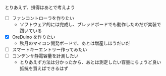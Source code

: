 とりあえず、損得はあとで考えよう

+ [ ] ファンコントローラを作りたい
  + ソフトウェア的には完成し、ブレッドボードでも動作したのだが実装で躓いている
+ [x] OreDuino を作りたい
  + 秋月のマイコン開発ボードで、あとは増産しほうだいだ
+ [ ] スマートキーエントリー作ってみたい
+ [ ] コンデンサ静電容量を計測したい
  + とりあえず方法は分かったから、あとは測定したい容量にちょうど良い抵抗を買えばできるはず

